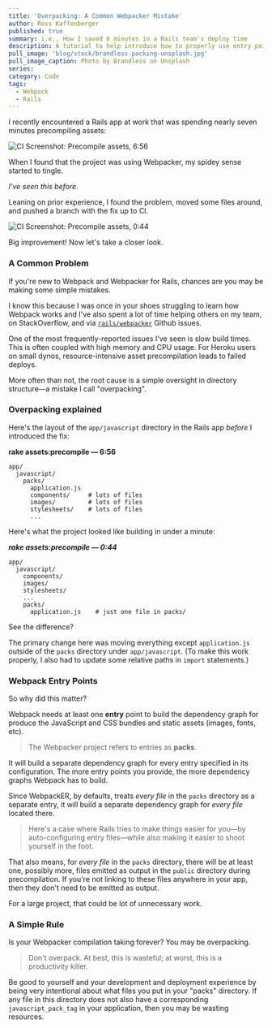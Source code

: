 ```yaml
---
title: 'Overpacking: A Common Webpacker Mistake'
author: Ross Kaffenberger
published: true
summary: i.e., How I saved 6 minutes in a Rails team's deploy time
description: A tutorial to help introduce how to properly use entry points files, called packs, with Webpacker and Rails
pull_image: 'blog/stock/brandless-packing-unsplash.jpg'
pull_image_caption: Photo by Brandless on Unsplash
series:
category: Code
tags:
  - Webpack
  - Rails
---
```


I recently encountered a Rails app at work that was spending nearly seven minutes precompiling assets:

![CI Screenshot: Precompile assets, 6:56](blog/webpack/overpack-before-fix.png)

When I found that the project was using Webpacker, my spidey sense started to tingle.

*I've seen this before*.

Leaning on prior experience, I found the problem, moved some files around, and pushed a branch with the fix up to CI.

![CI Screenshot: Precompile assets, 0:44](blog/webpack/overpack-after-fix.png)

Big improvement! Now let's take a closer look.

### A Common Problem

If you're new to Webpack and Webpacker for Rails, chances are you may be making some simple mistakes.

I know this because I was once in your shoes struggling to learn how Webpack works and I've also spent a lot of time helping others on my team, on StackOverflow, and via [`rails/webpacker`](https://github.com/rails/webpacker) Github issues.

One of the most frequently-reported issues I've seen is slow build times. This is often coupled with high memory and CPU usage. For Heroku users on small dynos, resource-intensive asset precompilation leads to failed deploys.

More often than not, the root cause is a simple oversight in directory structure—a mistake I call "overpacking".

### Overpacking explained

Here's the layout of the `app/javascript` directory in the Rails app *before* I introduced the fix:

**rake assets:precompile — 6:56**
```shell
app/
  javascript/
    packs/
      application.js
      components/     # lots of files
      images/         # lots of files
      stylesheets/    # lots of files
      ...
```

Here's what the project looked like building in under a minute:

***rake assets:precompile — 0:44***
```shell
app/
  javascript/
    components/
    images/
    stylesheets/
    ...
    packs/
      application.js    # just one file in packs/
```

See the difference?

The primary change here was moving everything except `application.js` outside of the `packs` directory under `app/javascript`. (To make this work properly, I also had to update some relative paths in `import` statements.)

### Webpack Entry Points

So why did this matter?

Webpack needs at least one **entry** point to build the dependency graph for produce the JavaScript and CSS bundles and static assets (images, fonts, etc).

> The Webpacker project refers to entries as **packs**.

It will build a separate dependency graph for every entry specified in its configuration. The more entry points you provide, the more dependency graphs Webpack has to build.

Since WebpackER, by defaults, treats *every file* in the `packs` directory as a separate entry, it will build a separate dependency graph for *every file* located there.

> Here's a case where Rails tries to make things easier for you—by auto-configuring entry files—while also making it easier to shoot yourself in the foot.

That also means, for *every file* in the `packs` directory, there will be at least one, possibly more, files emitted as output in the `public` directory during precompilation. If you're not linking to these files anywhere in your app, then they don't need to be emitted as output.

For a large project, that could be lot of unnecessary work.

### A Simple Rule

Is your Webpacker compilation taking forever? You may be overpacking.

> Don't overpack. At best, this is wasteful; at worst, this is a productivity killer.

Be good to yourself and your development and deployment experience by being very intentional about what files you put in your "packs" directory. If any file in this directory does not also have a corresponding `javascript_pack_tag` in your application, then you may be wasting resources.
